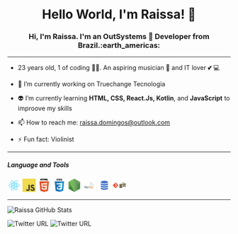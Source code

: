 
 <h1 align="center"> Hello World, I'm Raissa! 👋 </h1>

<!--
**Rayssawoods/rayssawoods** is a ✨ _special_ ✨ repository because its `README.md` (this file) appears on your GitHub profile.-->


<h3 align="center"> Hi, I'm Raissa. I'm an OutSystems 🚀 Developer from Brazil.:earth_americas: </h3> 

---


- 23 years old, 1 of coding 👶🏻. An aspiring musician :violin: and IT lover :two_hearts: :computer: 

- 🔭 I’m currently working on Truechange Tecnologia

- 👽 I’m currently learning **HTML, CSS, React.Js, Kotlin**, and  **JavaScript** to improove my skills

- 📫 How to reach me: raissa.domingos@outlook.com

- ⚡ Fun fact: Violinist 


---
##### Language and Tools #####

<code><img height="30" src="https://raw.githubusercontent.com/github/explore/80688e429a7d4ef2fca1e82350fe8e3517d3494d/topics/react/react.png"></code>
<code><img height="30" src="https://raw.githubusercontent.com/github/explore/80688e429a7d4ef2fca1e82350fe8e3517d3494d/topics/javascript/javascript.png"></code>
<code><img height="30" src="https://raw.githubusercontent.com/github/explore/80688e429a7d4ef2fca1e82350fe8e3517d3494d/topics/html/html.png"></code>
<code><img height="30" src="https://raw.githubusercontent.com/github/explore/80688e429a7d4ef2fca1e82350fe8e3517d3494d/topics/css/css.png"></code>
<code><img height="30" src="https://raw.githubusercontent.com/github/explore/80688e429a7d4ef2fca1e82350fe8e3517d3494d/topics/nodejs/nodejs.png"></code>
<code><img height="30" src="https://raw.githubusercontent.com/github/explore/80688e429a7d4ef2fca1e82350fe8e3517d3494d/topics/mysql/mysql.png"></code>
<code><img height="30" src="https://raw.githubusercontent.com/github/explore/80688e429a7d4ef2fca1e82350fe8e3517d3494d/topics/sql/sql.png"></code>
<code><img height="30" src="https://raw.githubusercontent.com/github/explore/80688e429a7d4ef2fca1e82350fe8e3517d3494d/topics/git/git.png"></code>

---

 ![Raissa GitHub Stats](https://github-readme-stats.vercel.app/api?username=rayssawoods&show_icons=true)
 
 
<img alt="Twitter URL" src="https://img.shields.io/twitter/url?color=Blue&label=Twitter&logo=Twitter&style=for-the-badge&url=https%3A%2F%2Ftwitter.com%2Fhome">
<img alt="Twitter URL" src="https://img.shields.io/twitter/url?color=blue&label=LinkedIn&logo=linkedin&style=for-the-badge&url=https%3A%2F%2Fwww.linkedin.com%2Fin%2Fraissa-arantes-a49264118%2F">
